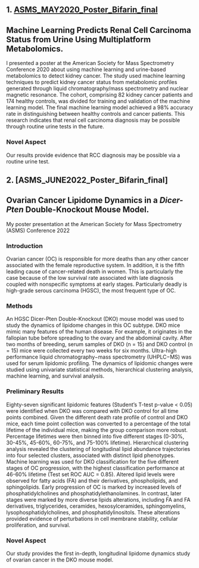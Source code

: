 ## 1. __[ASMS_MAY2020_Poster_Bifarin_final](https://github.com/obifarin/research_posters/blob/master/ASMS_MAY2020_Poster_Bifarin_final.pdf)__
## Machine Learning Predicts Renal Cell Carcinoma Status from Urine Using Multiplatform Metabolomics.
I presented a poster at the American Society for Mass Spectrometry Conference 2020 about using machine learning and urine-based metabolomics to detect kidney cancer. The study used machine learning techniques to predict kidney cancer status from metabolomic profiles generated through liquid chromatography/mass spectrometry and nuclear magnetic resonance. The cohort, comprising 82 kidney cancer patients and 174 healthy controls, was divided for training and validation of the machine learning model. The final machine learning model achieved a 98% accuracy rate in distinguishing between healthy controls and cancer patients. This research indicates that renal cell carcinoma diagnosis may be possible through routine urine tests in the future.

### Novel Aspect
Our results provide evidence that RCC diagnosis may be possible via a routine urine test. 

## 2. [ASMS_JUNE2022_Poster_Bifarin_final]
## Ovarian Cancer Lipidome Dynamics in a _Dicer-Pten_ Double-Knockout Mouse Model.
My poster presentation at the American Society for Mass Spectrometry (ASMS) Conference 2022

### Introduction
Ovarian cancer (OC) is responsible for more deaths than any other cancer associated with the female reproductive system. In addition, it is the fifth leading cause of cancer-related death in women. This is particularly the case because of the low survival rate associated with late diagnosis coupled with nonspecific symptoms at early stages. Particularly deadly is high-grade serous carcinoma (HGSC), the most frequent type of OC. 

### Methods
An HGSC Dicer-Pten Double-Knockout (DKO) mouse model was used to study the dynamics of lipidome changes in this OC subtype. DKO mice mimic many features of the human disease. For example, it originates in the fallopian tube before spreading to the ovary and the abdominal cavity. After two months of breeding, serum samples of DKO (n = 15) and DKO control (n = 15) mice were collected every two weeks for six months. Ultra-high performance liquid chromatography−mass spectrometry (UHPLC−MS) was used for serum lipidomic profiling.  The dynamics of lipidomic changes were studied using univariate statistical methods, hierarchical clustering analysis, machine learning, and survival analysis. 

### Preliminary Results
Eighty-seven significant lipidomic features (Student’s T-test p-value < 0.05) were identified when DKO was compared with DKO control for all time points combined. Given the different death rate profile of control and DKO mice, each time point collection was converted to a percentage of the total lifetime of the individual mice, making the group comparison more robust. Percentage lifetimes were then binned into five different stages (0-30%, 30-45%, 45-60%, 60-75%, and 75-100% lifetime). Hierarchical clustering analysis revealed the clustering of longitudinal lipid abundance trajectories into four selected clusters, associated with distinct lipid phenotypes.  Machine learning was used for DKO classification for the five different stages of OC progression, with the highest classification performance at 46-60% lifetime (Test set ROC AUC = 0.85). Altered lipid levels were observed for fatty acids (FA) and their derivatives, phospholipids, and sphingolipids. Early progression of OC is marked by increased levels of phosphatidylcholines and phosphatidylethanolamines. In contrast, later stages were marked by more diverse lipids alterations, including FA and FA derivatives, triglycerides, ceramides, hexosylceramides, sphingomyelins, lysophosphatidylcholines, and phosphatidylinositols. These alterations provided evidence of perturbations in cell membrane stability, cellular proliferation, and survival. 

### Novel Aspect
Our study provides the first in-depth, longitudinal lipidome dynamics study of ovarian cancer in the DKO mouse model.


